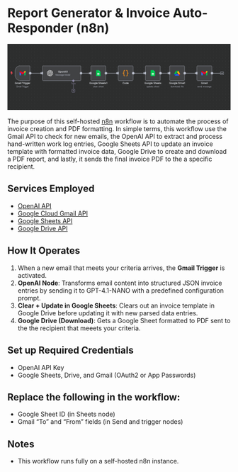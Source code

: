 # Report Generator & Invoice Auto-Responder (n8n)
![](screenshots/n8n_.png)

The purpose of this self-hosted [n8n](https://n8n.io) workflow is to automate the process of invoice creation and PDF formatting.
In simple terms, this workflow use the Gmail API to check for new emails, the OpenAI API to extract and process hand-written work log entries, Google Sheets API to update an invoice template with formatted invoice data, Google Drive to create and download a PDF report, and lastly, it sends the final invoice PDF to the a specific recipient.

## Services Employed

- [OpenAI API](https://platform.openai.com/)
- [Google Cloud Gmail API](https://console.cloud.google.com/)
- [Google Sheets API](https://developers.google.com/sheets)
- [Google Drive API](https://developers.google.com/drive)

## How It Operates

1. When a new email that meets your criteria arrives, the **Gmail Trigger** is activated.
2. **OpenAI Node**: Transforms email content into structured JSON invoice entries by sending it to GPT-4.1-NANO with a predefined configuration prompt.
3. **Clear + Update in Google Sheets**: Clears out an invoice template in Google Drive before updating it with new parsed data entries.
4. **Google Drive (Download)**: Gets a Google Sheet formatted to PDF sent to the the recipient that meeets your criteria.

## Set up Required Credentials

- OpenAI API Key
- Google Sheets, Drive, and Gmail (OAuth2 or App Passwords)

## Replace the following in the workflow:

- Google Sheet ID (in Sheets node)
- Gmail “To” and “From” fields (in Send and trigger nodes)

## Notes
- This workflow runs fully on a self-hosted n8n instance.
